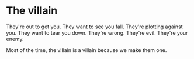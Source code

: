 # The villain

They're out to get you. They want to see you fall. They're plotting against you. They want to tear you down. They're wrong. They're evil. They're your enemy.

Most of the time, the villain is a villain because we make them one.
